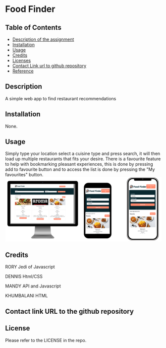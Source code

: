 # Food Finder

## Table of Contents

* [Description of the assignment](#description-of-the-assignment)
* [Installation](#Installation)
* [Usage](#Usage)
* [Credits](#Credits)
* [Licenses](#Licenses)
* [Contact Link url to github repository](#contact-link-url-to-github-repository)
* [Reference](#Reference)

## Description

A simple web app to find restaurant recommendations

## Installation

None.

## Usage

Simply type your location select a cuisine type and press search, it will then load up multiple restaurants that fits your desire.
There is a favourite feature to help with bookmarking pleasant experiences, this is done by pressing add to favourite button and to access the list is done by pressing the "My favourites" button.
![plot](./images/displays.PNG)

## Credits

RORY
Jedi of Javascript

DENNIS
Html/CSS

MANDY
API and Javascript

KHUMBALANI
HTML

## Contact link URL to the github repository

## License

Please refer to the LICENSE in the repo.
